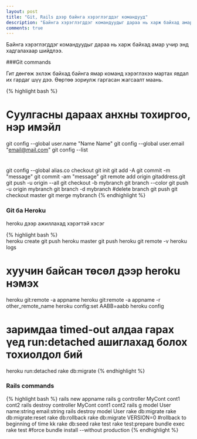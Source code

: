 ```yaml
---
layout: post
title: "Git, Rails дээр байнга хэрэглэгддэг командууд"
description: "Байнга хэрэглэгддэг командуудыг дараа нь харж байхад амар учир энд хадгалахаар шийдлээ. "
comments: true
---
```


Байнга хэрэглэгддэг командуудыг дараа нь харж байхад амар учир энд хадгалахаар шийдлээ. 

###Git commands

Гит дөнгөж эхлэж байхад байнга ямар команд хэрэглэхээ мартах явдал их гардаг шүү дээ. Өөртөө зориулж гаргасан жагсаалт маань.

{% highlight bash %}
# Суулгасны дараах анхны тохиргоо, нэр имэйл
git config --global user.name "Name Name"
git config --global user.email "email@mail.com"
git config --list
#
git config --global alias.co checkout
git init
git add -A
git commit -m "message"
git commit -am "message"
git remote add origin gitaddress.git
git push -u origin --all
git checkout -b mybranch
git branch --color
git push -u origin mybranch
git branch -d mybranch #delete branch
git push
git checkout master
git merge mybranch
{% endhighlight %}

### Git ба Heroku

heroku дээр ажиллахад хэрэгтэй хэсэг

{% highlight bash %}   
heroku create
git push heroku master
git push heroku
git remote -v
heroku logs
# хуучин байсан төсөл дээр heroku нэмэх
heroku git:remote -a appname
heroku git:remote -a appname -r other_remote_name
heroku config:set AABB=aabb
heroku config
# заримдаа timed-out алдаа гарах үед run:detached ашиглахад болох тохиолдол бий
heroku run:detached rake db:migrate
{% endhighlight %}

### Rails commands

{% highlight bash %}
rails new appname
rails g controller MyCont cont1 cont2
rails destroy controller MyCont cont1 cont2
rails g model User name:string email:string
rails destroy model User
rake db:migrate
rake db:migrate:reset
rake db:rollback
rake db:migrate VERSION=0 #rollback to beginning of time kk
rake db:seed
rake test
rake test:prepare
bundle exec rake test #force
bundle install --without production
{% endhighlight %}